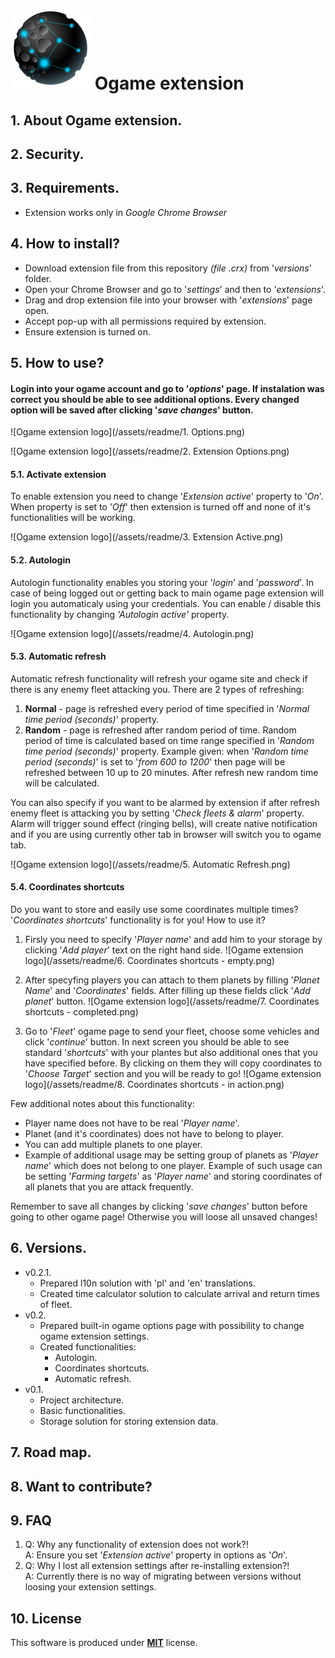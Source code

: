 # ![Ogame extension logo](/assets/planet.png) **Ogame extension**

## 1. About Ogame extension.

## 2. Security.

## 3. Requirements.
* Extension works only in *Google Chrome Browser*

## 4. How to install?
* Download extension file from this repository *(file .crx)* from '*versions*' folder.
* Open your Chrome Browser and go to '*settings*' and then to '*extensions*'.
* Drag and drop extension file into your browser with '*extensions*' page open.
* Accept pop-up with all permissions required by extension.
* Ensure extension is turned on.

## 5. How to use?

#### Login into your ogame account and go to '*options*' page. If instalation was correct you should be able to see additional options. Every changed option will be saved after clicking '*save changes*' button.

![Ogame extension logo](/assets/readme/1. Options.png)

![Ogame extension logo](/assets/readme/2. Extension Options.png)

#### 5.1. Activate extension
To enable extension you need to change '*Extension active*' property to '*On*'. When property is set to '*Off*' then extension is turned off and none of it's functionalities will be working.

![Ogame extension logo](/assets/readme/3. Extension Active.png)

#### 5.2. Autologin
Autologin functionality enables you storing your '*login*' and '*password*'. In case of being logged out or getting back to main ogame page extension will login you automaticaly using your credentials. You can enable / disable this functionality by changing *'Autologin active'* property.

![Ogame extension logo](/assets/readme/4. Autologin.png)

#### 5.3. Automatic refresh
Automatic refresh functionality will refresh your ogame site and check if there is any enemy fleet attacking you. There are 2 types of refreshing:
1. **Normal** - page is refreshed every period of time specified in '*Normal time period (seconds)*' property.
2. **Random** - page is refreshed after random period of time. Random period of time is calculated based on time range specified in '*Random time period (seconds)*' property. Example given: when '*Random time period (seconds)*' is set to '*from 600 to 1200*' then page will be refreshed between 10 up to 20 minutes. After refresh new random time will be calculated.

You can also specify if you want to be alarmed by extension if after refresh enemy fleet is attacking you by setting '*Check fleets & alarm*' property. Alarm will trigger sound effect (ringing bells), will create native notification and if you are using currently other tab in browser will switch you to ogame tab.

![Ogame extension logo](/assets/readme/5. Automatic Refresh.png)

#### 5.4. Coordinates shortcuts
Do you want to store and easily use some coordinates multiple times? '*Coordinates shortcuts*' functionality is for you! How to use it?

1. Firsly you need to specify '*Player name*' and add him to your storage by clicking '*Add player*' text on the right hand side.
![Ogame extension logo](/assets/readme/6. Coordinates shortcuts - empty.png)

2. After specyfing players you can attach to them planets by filling '*Planet Name*' and '*Coordinates*' fields. After filling up these fields click '*Add planet*' button.
![Ogame extension logo](/assets/readme/7. Coordinates shortcuts - completed.png)

3. Go to '*Fleet*' ogame page to send your fleet, choose some vehicles and click '*continue*' button. In next screen you should be able to see standard '*shortcuts*' with your plantes but also additional ones that you have specified before. By clicking on them they will copy coordinates to '*Choose Target*' section and you will be ready to go!
![Ogame extension logo](/assets/readme/8. Coordinates shortcuts - in action.png)

Few additional notes about this functionality:
* Player name does not have to be real '*Player name*'.
* Planet (and it's coordinates) does not have to belong to player.
* You can add multiple planets to one player.
* Example of additional usage may be setting group of planets as '*Player name*' which does not belong to one player. Example of such usage can be setting '*Farming targets*' as '*Player name*' and storing coordinates of all planets that you are attack frequently.

Remember to save all changes by clicking '*save changes*' button before going to other ogame page! Otherwise you will loose all unsaved changes!

## 6. Versions.
* v0.2.1.
  * Prepared l10n solution with 'pl' and 'en' translations.
  * Created time calculator solution to calculate arrival and return times of fleet.
* v0.2.
  * Prepared built-in ogame options page with possibility to change ogame extension settings.
  * Created functionalities:
    * Autologin.
    * Coordinates shortcuts.
    * Automatic refresh.
* v0.1.
  * Project architecture.
  * Basic functionalities.
  * Storage solution for storing extension data.

## 7. Road map.

## 8. Want to contribute?

## 9. FAQ
1. Q: Why any functionality of extension does not work?!<br/>
  A: Ensure you set '*Extension active*' property in options as '*On*'.
2. Q: Why I lost all extension settings after re-installing extension?!<br/>
  A: Currently there is no way of migrating between versions without loosing your extension settings.

## 10. License
This software is produced under **[MIT](https://opensource.org/licenses/MIT)** license.